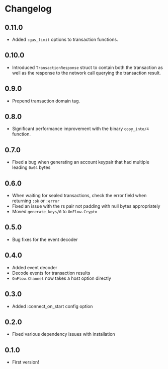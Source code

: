 # Changelog

## 0.11.0

  * Added `:gas_limit` options to transaction functions.

## 0.10.0

  * Introduced `TransactionResponse` struct to contain both the transaction as
    well as the response to the network call querying the transaction result.

## 0.9.0

  * Prepend transaction domain tag.

## 0.8.0

  * Significant performance improvement with the binary `copy_into/4` function.

## 0.7.0

  * Fixed a bug when generating an account keypair that had multiple leading
    `0x04` bytes

## 0.6.0

  * When waiting for sealed transactions, check the error field when returning
    `:ok` or `:error`
  * Fixed an issue with the rs pair not padding with null bytes appropriately
  * Moved `generate_keys/0` to `OnFlow.Crypto`

## 0.5.0

  * Bug fixes for the event decoder

## 0.4.0

  * Added event decoder
  * Decode events for transaction results
  * `OnFlow.Channel` now takes a host option directly

## 0.3.0

  * Added :connect_on_start config option

## 0.2.0

  * Fixed various dependency issues with installation

## 0.1.0

  * First version!
